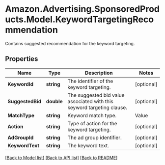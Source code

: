 # Amazon.Advertising.SponsoredProducts.Model.KeywordTargetingRecommendation
Contains suggested recommendation for the keyword targeting.

## Properties

Name | Type | Description | Notes
------------ | ------------- | ------------- | -------------
**KeywordId** | **string** | The identifier of the keyword targeting. | [optional] 
**SuggestedBid** | **double** | The suggested bid value associated with this keyword targeting clause. | [optional] 
**MatchType** | **string** | Keyword match type. | Value | Description | | - -- | - -- | | &#x60;BROAD&#x60; | Use BROAD to broadly match your keyword targeting ads with search queries.| | &#x60;EXACT&#x60; | Use EXACT to exactly match your keyword targeting ads with search queries.| | &#x60;PHRASE&#x60; | Use PHRASE to match your keyword targeting ads with search phrases.| | [optional] 
**Action** | **string** | Type of action for the keyword targeting. | [optional] 
**AdGroupId** | **string** | The ad group identifier. | [optional] 
**KeywordText** | **string** | The keyword text. | [optional] 

[[Back to Model list]](../README.md#documentation-for-models) [[Back to API list]](../README.md#documentation-for-api-endpoints) [[Back to README]](../README.md)

